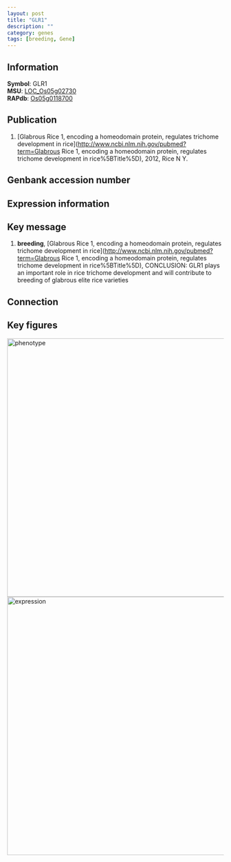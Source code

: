 ```yaml
---
layout: post
title: "GLR1"
description: ""
category: genes
tags: [breeding, Gene]
---
```


## Information
__Symbol__: GLR1  
__MSU__: [LOC_Os05g02730](http://rice.plantbiology.msu.edu/cgi-bin/ORF_infopage.cgi?orf=LOC_Os05g02730)  
__RAPdb__: [Os05g0118700](http://rapdb.dna.affrc.go.jp/viewer/gbrowse_details/irgsp1?name=Os05g0118700)  

## Publication
1. [Glabrous Rice 1, encoding a homeodomain protein, regulates trichome development in rice](http://www.ncbi.nlm.nih.gov/pubmed?term=Glabrous Rice 1, encoding a homeodomain protein, regulates trichome development in rice%5BTitle%5D), 2012, Rice N Y.

## Genbank accession number

## Expression information

## Key message
1. __breeding__, [Glabrous Rice 1, encoding a homeodomain protein, regulates trichome development in rice](http://www.ncbi.nlm.nih.gov/pubmed?term=Glabrous Rice 1, encoding a homeodomain protein, regulates trichome development in rice%5BTitle%5D),  CONCLUSION: GLR1 plays an important role in rice trichome development and will contribute to breeding of glabrous elite rice varieties

## Connection

## Key figures
<img src="http://ricencode.github.io/images/GLR1.pheno.png" alt="phenotype"  style="width: 600px;"/>

<img src="http://ricencode.github.io/images/GLR1.exp.png" alt="expression"  style="width: 600px;"/>


